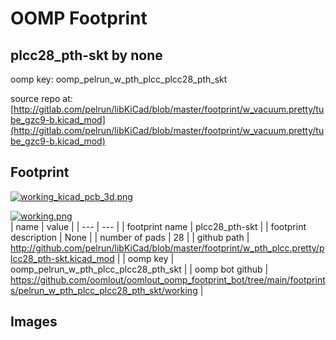 # OOMP Footprint  
## plcc28_pth-skt  by none  
  
oomp key: oomp_pelrun_w_pth_plcc_plcc28_pth_skt  
  
source repo at: [http://gitlab.com/pelrun/libKiCad/blob/master/footprint/w_vacuum.pretty/tube_gzc9-b.kicad_mod](http://gitlab.com/pelrun/libKiCad/blob/master/footprint/w_vacuum.pretty/tube_gzc9-b.kicad_mod)  
## Footprint  
  
[![working_kicad_pcb_3d.png](working_kicad_pcb_3d_600.png)](working_kicad_pcb_3d.png)  
  
[![working.png](working_600.png)](working.png)  
| name | value | 
| --- | --- | 
| footprint name | plcc28_pth-skt | 
| footprint description | None | 
| number of pads | 28 | 
| github path | http://github.com/pelrun/libKiCad/blob/master/footprint/w_pth_plcc.pretty/plcc28_pth-skt.kicad_mod | 
| oomp key | oomp_pelrun_w_pth_plcc_plcc28_pth_skt | 
| oomp bot github | https://github.com/oomlout/oomlout_oomp_footprint_bot/tree/main/footprints/pelrun_w_pth_plcc_plcc28_pth_skt/working | 
## Images  
